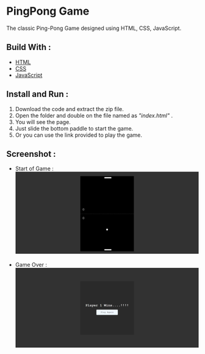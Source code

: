 # PingPong Game
The classic Ping-Pong Game designed using HTML, CSS, JavaScript.

## Build With :
<ul>
    <li><a href="https://www.w3schools.com/html/" target="_blank">HTML</a></li>
    <li><a href="https://www.w3schools.com/css/" target="_blank">CSS</a></li>
    <li><a href="https://www.w3schools.com/js/" target="_blank">JavaScript</a></li>
</ul>

## Install and Run :
<ol>
    <li>Download the code and extract the zip file.</li>
    <li>Open the folder and double on the file named as <i>"index.html"</i> .</li>
    <li>You will see the page.</li>
    <li>Just slide the bottom paddle to start the game.</li>
    <li>Or you can use the link provided to play the game.</li>
</ol>


## Screenshot :
<ul>
    <li>Start of Game :<br><img src="Screenshot 1.png" alt="Start of Game"><br><br></li>
    <li>Game Over :<br><img src="Screenshot 2.png" alt="Game Over"><br><br></li>
</ul>

